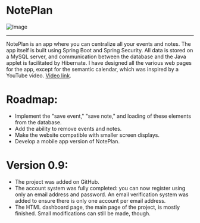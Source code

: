 # NotePlan

![Image](https://github.com/AndreiBertescu/NotePlan/assets/126001291/b532aee9-1a74-48ac-9c0a-934355d98981)

---

NotePlan is an app where you can centralize all your events and notes. The app itself is built using Spring Boot and Spring Security. All data is stored on a MySQL server, and communication between the database and the Java applet is facilitated by Hibernate. I have designed all the various web pages for the app, except for the semantic calendar, which was inspired by a YouTube video. [Video link](https://www.youtube.com/watch?v=6EVgmpm4z5U&t=1939s).

# Roadmap:
- Implement the "save event," "save note," and loading of these elements from the database.
- Add the ability to remove events and notes.
- Make the website compatible with smaller screen displays.
- Develop a mobile app version of NotePlan.

# Version 0.9:
- The project was added on GitHub.
- The account system was fully completed: you can now register using only an email address and password. An email verification system was added to ensure there is only one account per email address.
- The HTML dashboard page, the main page of the project, is mostly finished. Small modifications can still be made, though.
